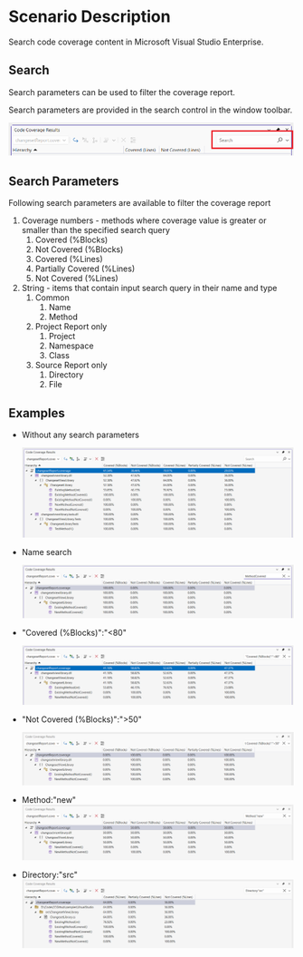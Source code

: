# Scenario Description

Search code coverage content in Microsoft Visual Studio Enterprise.

## Search

Search parameters can be used to filter the coverage report.

Search parameters are provided in the search control in the window toolbar.

![search toolbar](search-toolbar.png)

## Search Parameters

Following search parameters are available to filter the coverage report

1. Coverage numbers - methods where coverage value is greater or smaller than the specified search query
    1. Covered (%Blocks)
    2. Not Covered (%Blocks)
    3. Covered (%Lines)
    4. Partially Covered (%Lines)
    5. Not Covered (%Lines)
1. String - items that contain input search query in their name and type
    1. Common
        1. Name
        2. Method
    2. Project Report only
        1. Project
        2. Namespace
        3. Class
    3. Source Report only
        1. Directory
        2. File

## Examples

- Without any search parameters

  ![no search](no-search.png)

- Name search
  
  ![any search](any-search.png)

- "Covered (%Blocks)":"<80"

  ![blocks search](blocks-covered.png)

- "Not Covered (%Blocks)":">50"

  ![no blocks search](not-covered-blocks.png)

- Method:"new"
  ![method search](method.png)

- Directory:"src"
  ![directory search](directory.png)
